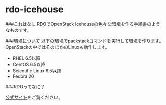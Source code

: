 rdo-icehouse
==========

###これはなに
RDOでOpenStack Icehouseの色々な環境を作る手順書のようなものです。

###環境について
以下の環境でpackstackコマンドを実行して環境を作ります。OpenStackの中ではそのほかのLinuxも動作します。

- RHEL 6.5以降
- CentOS 6.5以降
- Scientific Linux 6.5以降
- Fedora 20

###RDOってなに？

[公式サイト](http://jp-redhat.com/openstack/rdo/)をご覧ください。